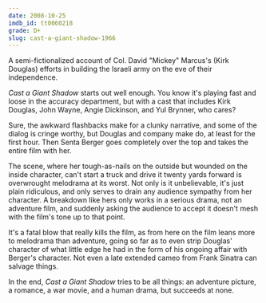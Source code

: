 ```yaml
---
date: 2008-10-25
imdb_id: tt0060218
grade: D+
slug: cast-a-giant-shadow-1966
---
```


A semi-fictionalized account of Col. David "Mickey" Marcus's (Kirk Douglas) efforts in building the Israeli army on the eve of their independence.

_Cast a Giant Shadow_ starts out well enough. You know it's playing fast and loose in the accuracy department, but with a cast that includes Kirk Douglas, John Wayne, Angie Dickinson, and Yul Brynner, who cares?

Sure, the awkward flashbacks make for a clunky narrative, and some of the dialog is cringe worthy, but Douglas and company make do, at least for the first hour. Then Senta Berger goes completely over the top and takes the entire film with her.

The scene, where her tough-as-nails on the outside but wounded on the inside character, can't start a truck and drive it twenty yards forward is overwrought melodrama at its worst. Not only is it unbelievable, it's just plain ridiculous, and only serves to drain any audience sympathy from her character. A breakdown like hers only works in a serious drama, not an adventure film, and suddenly asking the audience to accept it doesn't mesh with the film's tone up to that point.

It's a fatal blow that really kills the film, as from here on the film leans more to melodrama than adventure, going so far as to even strip Douglas' character of what little edge he had in the form of his ongoing affair with Berger's character. Not even a late extended cameo from Frank Sinatra can salvage things.

In the end, _Cast a Giant Shadow_ tries to be all things: an adventure picture, a romance, a war movie, and a human drama, but succeeds at none.
